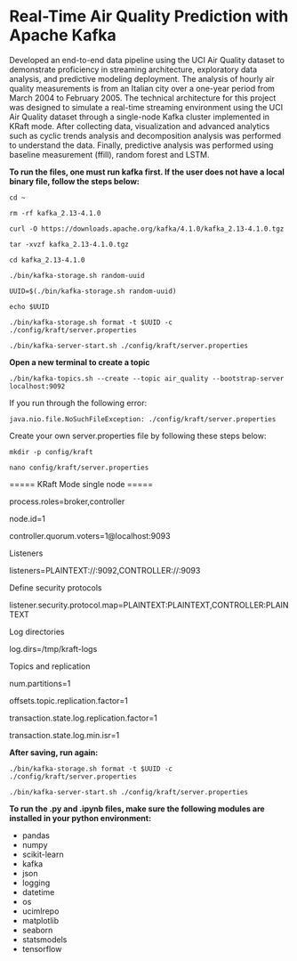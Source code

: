 # Real-Time Air Quality Prediction with Apache Kafka

Developed an end-to-end data pipeline using the UCI Air Quality dataset to demonstrate proficiency in streaming architecture, exploratory data analysis, and predictive modeling deployment. The analysis of hourly air quality measurements is from an Italian city over a one-year period from March 2004 to February 2005. The technical architecture for this project was designed to simulate a real-time streaming environment using the UCI Air Quality dataset through a single-node Kafka cluster implemented in KRaft mode. After collecting data, visualization and advanced analytics such as cyclic trends analysis and decomposition analysis was performed to understand the data. Finally, predictive analysis was performed using baseline measurement (ffill), random forest and LSTM.

**To run the files, one must run kafka first. If the user does not have a local binary file, follow the steps below:**

```
cd ~
```

```
rm -rf kafka_2.13-4.1.0
```

```
curl -O https://downloads.apache.org/kafka/4.1.0/kafka_2.13-4.1.0.tgz
```

```
tar -xvzf kafka_2.13-4.1.0.tgz
```

```
cd kafka_2.13-4.1.0
```

```
./bin/kafka-storage.sh random-uuid
```

```
UUID=$(./bin/kafka-storage.sh random-uuid)
```

```
echo $UUID
```

```
./bin/kafka-storage.sh format -t $UUID -c ./config/kraft/server.properties
```

```
./bin/kafka-server-start.sh ./config/kraft/server.properties
```

**Open a new terminal to create a topic**

```
./bin/kafka-topics.sh --create --topic air_quality --bootstrap-server localhost:9092
```

If you run through the following error:

```
java.nio.file.NoSuchFileException: ./config/kraft/server.properties
```

Create your own server.properties file by following these steps below:

```
mkdir -p config/kraft
```

```
nano config/kraft/server.properties
```

===== KRaft Mode single node =====

process.roles=broker,controller

node.id=1

controller.quorum.voters=1@localhost:9093

Listeners

listeners=PLAINTEXT://:9092,CONTROLLER://:9093

Define security protocols

listener.security.protocol.map=PLAINTEXT:PLAINTEXT,CONTROLLER:PLAINTEXT

Log directories

log.dirs=/tmp/kraft-logs

Topics and replication

num.partitions=1

offsets.topic.replication.factor=1

transaction.state.log.replication.factor=1

transaction.state.log.min.isr=1

**After saving, run again:**

```
./bin/kafka-storage.sh format -t $UUID -c ./config/kraft/server.properties
```

```
./bin/kafka-server-start.sh ./config/kraft/server.properties
```

**To run the .py and .ipynb files, make sure the following modules are installed in your python environment:**

* pandas
* numpy
* scikit-learn
* kafka
* json
* logging
* datetime
* os
* ucimlrepo
* matplotlib
* seaborn
* statsmodels
* tensorflow
